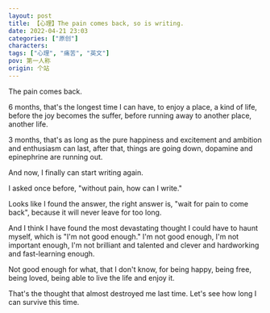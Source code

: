 ```yaml
---
layout: post
title: 【心理】The pain comes back, so is writing.
date: 2022-04-21 23:03
categories: ["原创"]
characters: 
tags: ["心理", "痛苦", "英文"]
pov: 第一人称
origin: 个站
---
```


The pain comes back.

6 months, that's the longest time I can have, to enjoy a place, a kind of life, before the joy becomes the suffer, before running away to another place, another life.

3 months, that's as long as the pure happiness and excitement and ambition and enthusiasm can last, after that, things are going down, dopamine and epinephrine are running out.

And now, I finally can start writing again.

I asked once before, "without pain, how can I write."

Looks like I found the answer, the right answer is, "wait for pain to come back", because it will never leave for too long.

And I think I have found the most devastating thought I could have to haunt myself, which is "I'm not good enough." I'm not good enough, I'm not important enough, I'm not brilliant and talented and clever and hardworking and fast-learning enough.

Not good enough for what, that I don't know, for being happy, being free, being loved, being able to live the life and enjoy it.

That's the thought that almost destroyed me last time. Let's see how long I can survive this time.
